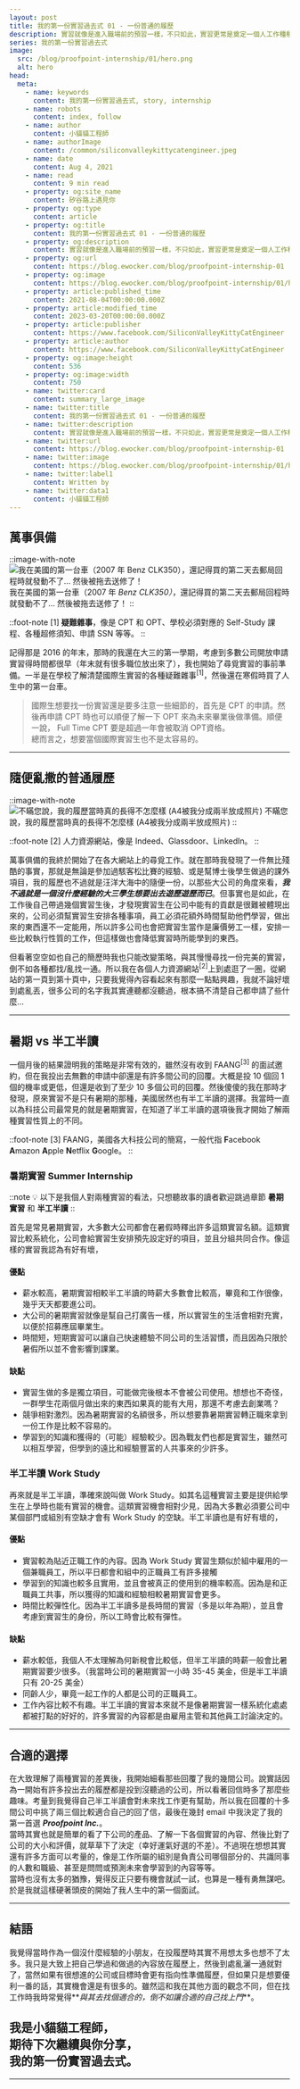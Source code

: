 ```yaml
---
layout: post
title: 我的第一份實習過去式 01 - 一份普通的履歷
description: 實習就像是進入職場前的預習一樣，不只如此，實習更常是奠定一個人工作種種習慣的開始。在還是學生的時候找尋一份實習就好比踏出舒適圈一樣，第一次離開學校的保護傘在外面自力耕生、第一次了解以前學到的東西在職場中能否實用、也是第一次發現人外有人天外有天的道理。而找到一份適合的實習卻又是那麼的不容易，我找到第一份實習的方法卻是那麼的無釐頭，說來也許你不相信，但就是這麼粗暴簡單的方式，我與我的第一份實習相遇了。
series: 我的第一份實習過去式
image:
  src: /blog/proofpoint-internship/01/hero.png
  alt: hero
head:
  meta:
    - name: keywords
      content: 我的第一份實習過去式, story, internship
    - name: robots
      content: index, follow
    - name: author
      content: 小貓貓工程師
    - name: authorImage
      content: /common/siliconvalleykittycatengineer.jpeg
    - name: date
      content: Aug 4, 2021
    - name: read
      content: 9 min read
    - property: og:site_name
      content: 矽谷路上遇見你
    - property: og:type
      content: article
    - property: og:title
      content: 我的第一份實習過去式 01 - 一份普通的履歷
    - property: og:description
      content: 實習就像是進入職場前的預習一樣，不只如此，實習更常是奠定一個人工作種種習慣的開始。在還是學生的時候找尋一份實習就好比踏出舒適圈一樣，第一次離開學校的保護傘在外面自力耕生、第一次了解以前學到的東西在職場中能否實用、也是第一次發現人外有人天外有天的道理。而找到一份適合的實習卻又是那麼的不容易，我找到第一份實習的方法卻是那麼的無釐頭，說來也許你不相信，但就是這麼粗暴簡單的方式，我與我的第一份實習相遇了。
    - property: og:url
      content: https://blog.ewocker.com/blog/proofpoint-internship-01
    - property: og:image
      content: https://blog.ewocker.com/blog/proofpoint-internship/01/hero.png
    - property: article:published_time
      content: 2021-08-04T00:00:00.000Z
    - property: article:modified_time
      content: 2023-03-20T00:00:00.000Z
    - property: article:publisher
      content: https://www.facebook.com/SiliconValleyKittyCatEngineer
    - property: article:author
      content: https://www.facebook.com/SiliconValleyKittyCatEngineer
    - property: og:image:height
      content: 536
    - property: og:image:width
      content: 750
    - name: twitter:card
      content: summary_large_image
    - name: twitter:title
      content: 我的第一份實習過去式 01 - 一份普通的履歷
    - name: twitter:description
      content: 實習就像是進入職場前的預習一樣，不只如此，實習更常是奠定一個人工作種種習慣的開始。在還是學生的時候找尋一份實習就好比踏出舒適圈一樣，第一次離開學校的保護傘在外面自力耕生、第一次了解以前學到的東西在職場中能否實用、也是第一次發現人外有人天外有天的道理。而找到一份適合的實習卻又是那麼的不容易，我找到第一份實習的方法卻是那麼的無釐頭，說來也許你不相信，但就是這麼粗暴簡單的方式，我與我的第一份實習相遇了。
    - name: twitter:url
      content: https://blog.ewocker.com/blog/proofpoint-internship-01
    - name: twitter:image
      content: https://blog.ewocker.com/blog/proofpoint-internship/01/hero.png
    - name: twitter:label1
      content: Written by
    - name: twitter:data1
      content: 小貓貓工程師
---
```


## 萬事俱備

::image-with-note
![我在美國的第一台車（2007 年 _Benz CLK350）_，還記得買的第二天去郵局回程時就發動不了... 然後被拖去送修了！](/blog/proofpoint-internship/01/car.png)
我在美國的第一台車（2007 年 _Benz CLK350）_，還記得買的第二天去郵局回程時就發動不了... 然後被拖去送修了！
::

::foot-note
\[1\] **疑難雜事**，像是 CPT 和 OPT、學校必須對應的 Self-Study 課程、各種超修須知、申請 SSN 等等。
::

記得那是 2016 的年末，那時的我還在大三的第一學期，考慮到多數公司開放申請實習得時間都很早（年末就有很多職位放出來了），我也開始了尋覓實習的事前準備。一半是在學校了解清楚國際生實習的各種疑難雜事<sup>\[1\]</sup>，然後還在寒假時買了人生中的第一台車。

> 國際生想要找一份實習還是要多注意一些細節的，首先是 CPT 的申請。然後再申請 CPT 時也可以順便了解一下 OPT 來為未來畢業後做準備。順便一說， Full Time CPT 要是超過一年會被取消 OPT資格。  
> 總而言之，想要當個國際實習生也不是太容易的。

---

## 隨便亂撒的普通履歷

::image-with-note
![不瞞您說，我的履歷當時真的長得不怎麼樣 (A4被我分成兩半放成照片)](/blog/proofpoint-internship/01/resume.png)
不瞞您說，我的履歷當時真的長得不怎麼樣 (A4被我分成兩半放成照片)
::

::foot-note
\[2\] 人力資源網站，像是 Indeed、Glassdoor、LinkedIn。
::

萬事俱備的我終於開始了在各大網站上的尋覓工作。就在那時我發現了一件無比殘酷的事實，那就是無論是參加過駭客松比賽的經驗、或是幫博士後學生做過的課外項目，我的履歷也不過就是汪洋大海中的隨便一份，以那些大公司的角度來看，**_我不過就是一個沒什麼經驗的大三學生想要出去遊歷遊歷而已_**。但事實也是如此，在工作後自己帶過幾個實習生後，才發現實習生在公司中能有的貢獻是很難被體現出來的，公司必須幫實習生安排各種事項，員工必須花額外時間幫助他們學習，做出來的東西還不一定能用，所以許多公司也會把實習生當作是廉價勞工一樣，安排一些比較執行性質的工作，但這樣做也會降低實習時所能學到的東西。

但看著空空如也自己的簡歷時我也只能改變策略，與其慢慢尋找一份完美的實習，倒不如各種都找/亂找一通。所以我在各個人力資源網站<sup>\[2\]</sup>上到處逛了一圈，從網站的第一頁到第十頁中，只要我覺得內容看起來有那麼一點點興趣，我就不論好壞到處亂丟，很多公司的名字我其實連聽都沒聽過，根本搞不清楚自己都申請了些什麼...

---

## 暑期 vs 半工半讀


一個月後的結果證明我的策略是非常有效的，雖然沒有收到 FAANG<sup>\[3\]</sup> 的面試邀約，但在我投出去無數的申請中卻還是有許多間公司的回覆。大概是投 10 個回 1 個的機率或更低，但還是收到了至少 10 多個公司的回覆。然後傻傻的我在那時才發現，原來實習不是只有暑期的那種，美國居然也有半工半讀的選擇。我當時一直以為科技公司最常見的就是暑期實習，在知道了半工半讀的選項後我才開始了解兩種實習性質上的不同。

::foot-note
\[3\] FAANG，美國各大科技公司的簡寫，一般代指 **F**acebook **A**mazon **A**pple **N**etflix **G**oogle。
::

### 暑期實習 Summer Internship

::note
💡 以下是我個人對兩種實習的看法，只想聽故事的讀者歡迎跳過章節 **暑期實習** 和 **半工半讀**
::

首先是常見暑期實習，大多數大公司都會在暑假時釋出許多這類實習名額。這類實習比較系統化，公司會給實習生安排預先設定好的項目，並且分組共同合作。像這樣的實習我認為有好有壞，

#### 優點
- 薪水較高，暑期實習相較半工半讀的時薪大多數會比較高，畢竟和工作很像，幾乎天天都要進公司。  
- 大公司的暑期實習就像是幫自己打廣告一樣，所以實習生的生活會相對充實，以便於招募應屆畢業生。  
- 時間短，短期實習可以讓自己快速體驗不同公司的生活習慣，而且因為只限於暑假所以並不會影響到課業。

#### 缺點
- 實習生做的多是獨立項目，可能做完後根本不會被公司使用。想想也不奇怪，一群學生花兩個月做出來的東西如果真的能有大用，那還不考慮去創業嗎？  
- 競爭相對激烈。因為暑期實習的名額很多，所以想要靠暑期實習轉正職來拿到一份工作是比較不容易的。  
- 學習到的知識和獲得的（可能）經驗較少。因為戰友們也都是實習生，雖然可以相互學習，但學到的遠比和經驗豐富的人共事來的少許多。

### 半工半讀 Work Study

再來就是半工半讀，準確來說叫做 Work Study。如其名這種實習主要是提供給學生在上學時也能有實習的機會。這類實習機會相對少見，因為大多數必須要公司中某個部門或組別有空缺才會有 Work Study 的空缺。半工半讀也是有好有壞的，

#### 優點
- 實習較為貼近正職工作的內容。因為 Work Study 實習生類似於組中雇用的一個兼職員工，所以平日都會和組中的正職員工有許多接觸  
- 學習到的知識也較多且實用，並且會被真正的使用到的機率較高。因為是和正職員工共事，所以獲得的知識和經驗相較暑期實習會更多。  
- 時間比較彈性化。因為半工半讀多是長時間的實習（多是以年為期），並且會考慮到實習生的身份，所以工時會比較有彈性。

#### 缺點
- 薪水較低，我個人不太理解為何新稅會比較低，但半工半讀的時薪一般會比暑期實習要少很多。（我當時公司的暑期實習一小時 35-45 美金，但是半工半讀只有 20-25 美金）  
- 同齡人少，畢竟一起工作的人都是公司的正職員工。  
- 工作內容比較不有趣。半工半讀的實習本來就不是像暑期實習一樣系統化處處都被打點的好好的，許多實習的內容都是由雇用主管和其他員工討論決定的。

---

## 合適的選擇

在大致理解了兩種實習的差異後，我開始細看那些回覆了我的幾間公司。說實話因為一開始有許多投出去的履歷都是投到沒聽過的公司，所以看著回信時多了那麼些趣味。考量到我覺得自己半工半讀會對未來找工作更有幫助，所以我在回覆的十多間公司中挑了兩三個比較適合自己的回了信，最後在幾封 email 中我決定了我的第一首選 **_Proofpoint Inc._**。  
當時其實也就是簡單的看了下公司的產品、了解一下各個實習的內容、然後比對了公司的大小和評價，就草草下了決定（幸好運氣好選的不差）。不過現在想想其實還有許多方面可以考量的，像是工作所屬的組別是負責公司哪個部分的、共識同事的人數和職級、甚至是問問或預測未來會學習到的內容等等。  
當時也沒有太多的猶豫，覺得反正只要有機會就試一試，也算是一種有勇無謀吧。於是我就這樣硬著頭皮的開始了我人生中的第一個面試。

---

## 結語

我覺得當時作為一個沒什麼經驗的小朋友，在投履歷時其實不用想太多也想不了太多。我只是大致上把自己學過和做過的內容放在履歷上，然後到處亂灑一通就對了，當然如果有很想進的公司或目標時會更有指向性準備履歷，但如果只是想要優利一番的話，其實機會還是有很多的。雖然這和我在其他方面的觀念不同，但在找工作時我時常覺得**_與其去找個適合的，倒不如讓合適的自己找上門_**。

**我是小貓貓工程師，<br/>**
**期待下次繼續與你分享，<br/>**
**我的第一份實習過去式。**
---

---
